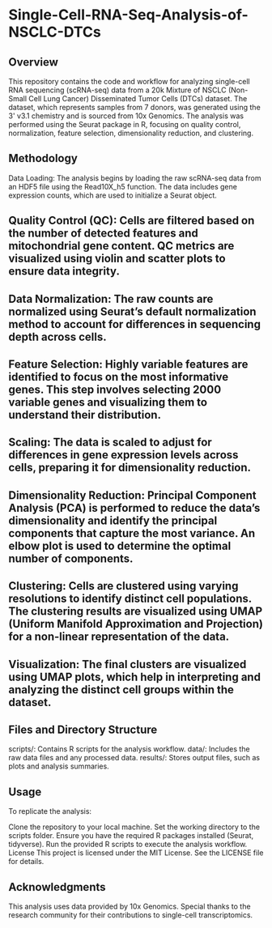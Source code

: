 # Single-Cell-RNA-Seq-Analysis-of-NSCLC-DTCs
## Overview
This repository contains the code and workflow for analyzing single-cell RNA sequencing (scRNA-seq) data from a 20k Mixture of NSCLC (Non-Small Cell Lung Cancer) Disseminated Tumor Cells (DTCs) dataset. The dataset, which represents samples from 7 donors, was generated using the 3' v3.1 chemistry and is sourced from 10x Genomics. The analysis was performed using the Seurat package in R, focusing on quality control, normalization, feature selection, dimensionality reduction, and clustering.

## Methodology
Data Loading: The analysis begins by loading the raw scRNA-seq data from an HDF5 file using the Read10X_h5 function. The data includes gene expression counts, which are used to initialize a Seurat object.

## Quality Control (QC): Cells are filtered based on the number of detected features and mitochondrial gene content. QC metrics are visualized using violin and scatter plots to ensure data integrity.

## Data Normalization: The raw counts are normalized using Seurat’s default normalization method to account for differences in sequencing depth across cells.

## Feature Selection: Highly variable features are identified to focus on the most informative genes. This step involves selecting 2000 variable genes and visualizing them to understand their distribution.

## Scaling: The data is scaled to adjust for differences in gene expression levels across cells, preparing it for dimensionality reduction.

## Dimensionality Reduction: Principal Component Analysis (PCA) is performed to reduce the data’s dimensionality and identify the principal components that capture the most variance. An elbow plot is used to determine the optimal number of components.

## Clustering: Cells are clustered using varying resolutions to identify distinct cell populations. The clustering results are visualized using UMAP (Uniform Manifold Approximation and Projection) for a non-linear representation of the data.

## Visualization: The final clusters are visualized using UMAP plots, which help in interpreting and analyzing the distinct cell groups within the dataset.

## Files and Directory Structure
scripts/: Contains R scripts for the analysis workflow.
data/: Includes the raw data files and any processed data.
results/: Stores output files, such as plots and analysis summaries.
## Usage
To replicate the analysis:

Clone the repository to your local machine.
Set the working directory to the scripts folder.
Ensure you have the required R packages installed (Seurat, tidyverse).
Run the provided R scripts to execute the analysis workflow.
License
This project is licensed under the MIT License. See the LICENSE file for details.

## Acknowledgments
This analysis uses data provided by 10x Genomics. Special thanks to the research community for their contributions to single-cell transcriptomics.

